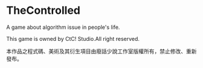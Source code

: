 <h1>TheControlled</h1>
<p>A game about algorithm issue in people's life.</p>
<p>This game is owned by CtC! Studio.All right reserved.</p>
<p>本作品之程式碼、美術及其衍生項目由廢話少說工作室版權所有，禁止修改、重新發布。</p>
